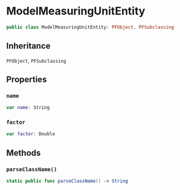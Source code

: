 # ModelMeasuringUnitEntity

``` swift
public class ModelMeasuringUnitEntity: PFObject, PFSubclassing
```

## Inheritance

`PFObject`, `PFSubclassing`

## Properties

### `name`

``` swift
var name: String
```

### `factor`

``` swift
var factor: Double
```

## Methods

### `parseClassName()`

``` swift
static public func parseClassName() -> String
```
